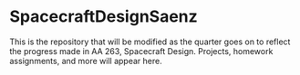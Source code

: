 # SpacecraftDesignSaenz

This is the repository that will be modified as the quarter goes on to reflect the progress made in AA 263, Spacecraft Design. Projects, homework assignments, and more will appear here.

